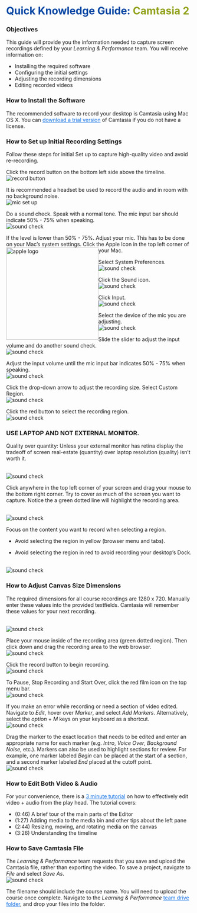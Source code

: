 # <span style="color:#0346A3"> Quick Knowledge Guide:</span><span style="color:#91A11B"> Camtasia 2</span>

### Objectives
This guide will provide you the information needed to capture screen recordings defined by your _Learning & Performance_ team. You will receive information on:
* Installing the required software
* Configuring the initial settings
* Adjusting the recording dimensions
* Editing recorded videos

### How to Install the Software
The recommended software to record your desktop is Camtasia using Mac OS X. You can <a href="https://www.techsmith.com/download/oldversions" style="color:#0D6EE4">download a trial version</a> of Camtasia if you do not have a license.

### How to Set up Initial Recording Settings
Follow these steps for initial Set up to capture high-quality video and avoid re-recording.

Click the record button on the bottom left side above the timeline.
</br>![record button](./images/1.png)

It is recommended a headset be used to record the audio and in room with no background noise.
</br>![mic set up](./images/2.png)

Do a sound check. Speak with a normal tone. The mic input bar should indicate 50% - 75% when speaking.
</br>![sound check](./images/3.png)

If the level is lower than 50% - 75%. Adjust your mic. This has to be done on your Mac’s system settings. Click the Apple Icon  in the top left corner of your Mac.
<img src="./images/appleLogo.png" alt="apple logo" width=250 style="float:left;"></br>

Select System Preferences.
</br>![sound check](./images/4.png)

Click the Sound icon.
</br>![sound check](./images/5.png)

Click Input.
</br>![sound check](./images/6.png)






Select the device of the mic you are adjusting.
</br>![sound check](./images/7.png)

Slide the slider to adjust the input volume and do another sound check.
</br>![sound check](./images/8.png)

Adjust the input volume until the mic input bar indicates 50% - 75% when speaking.
</br>![sound check](./images/9.png)

Click the drop-down arrow to adjust the recording size.  Select Custom Region.
</br>![sound check](./images/10.png)

Click the red button to select the recording region.
</br>![sound check](./images/11.png)

### USE LAPTOP AND NOT EXTERNAL MONITOR.
Quality over quantity: Unless your external monitor has retina display the tradeoff of screen real-estate (quantity) over laptop resolution (quality) isn’t worth it.

</br>![sound check](./images/12.png)

Click anywhere in the top left corner of your screen and drag your mouse to the bottom right corner. Try to cover as much of the screen you want to capture. Notice the a green dotted line will highlight the recording area.

</br>![sound check](./images/13.png)


Focus on the content you want to record when selecting a region.

* Avoid selecting the region in yellow (browser menu and tabs).

* Avoid selecting the region in red to avoid recording your desktop’s Dock.

</br>![sound check](./images/14.png)

### How to Adjust Canvas Size Dimensions
The required dimensions for all course recordings are 1280 x 720. Manually enter these values into the provided textfields. Camtasia will remember these values for your next recording.

</br>![sound check](./images/15.png)


Place your mouse inside of the recording area (green dotted region). Then click down and drag the recording area to the web browser.
</br>![sound check](./images/16.png)

Click the record button  to begin recording.
</br>![sound check](./images/record.png)

To Pause, Stop Recording and Start Over, click the red film icon  on the top menu bar.
</br>![sound check](./images/17.png)

If you make an error while recording or need a section of video edited. Navigate to _Edit_, hover over _Marker_, and select _Add Markers_. Alternatively, select the _option_ + _M_ keys on your keyboard as a shortcut.
</br>![sound check](./images/18.png)

Drag the marker to the exact location that needs to be edited and enter an appropriate name for each marker (e.g. _Intro_, _Voice Over_, _Background Noise_, etc.). Markers can also be used to highlight sections for review. For example, one marker labeled _Begin_ can be placed at the start of a section, and a second marker labeled _End_ placed at the cutoff point.
</br>![sound check](./images/19.png)

### How to Edit Both Video & Audio
For your convenience, there is a <a href="https://www.techsmith.com/tutorial-camtasia-mac-gs-3-editing-essentials-explore-editor.html" style="color:#0D6EE4">3 minute tutorial</a> on how to effectively edit video + audio from the play head. The tutorial covers:
* (0:46) A brief tour of the main parts of the Editor
* (1:27) Adding media to the media bin and other tips about the left pane
* (2:44) Resizing, moving, and rotating media on the canvas
* (3:26) Understanding the timeline


### How to Save Camtasia File
The _Learning & Performance_ team requests that you save and upload the Camtasia file, rather than exporting the video. To save a project, navigate to _File_ and select _Save As_.
</br>![sound check](./images/20.png)

The filename should include the course name. You will need to upload the course once complete. Navigate to the _Learning & Performance_ <a href="https://drive.google.com/open?id=0B5w_Rm6Jrg-PSHNIcXFQSmluMDQ" style="color:#0D6EE4"> team drive folder</a>, and drop your files into the folder.
